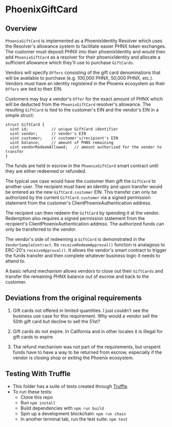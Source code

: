 # PhoenixGiftCard

## Overview
`PhoenixGiftCard` is implemented as a PhoenixIdentity Resolver which uses the Resolver's allowance system to facilitate easier PHNX token exchanges. The customer must deposit PHNX into their phoenixIdentity and would then add `PhoenixGiftCard` as a resolver for their phoenixIdentity and allocate a sufficient allowance which they'll use to purchase `GiftCards`.

Vendors will specify `Offers` consisting of the gift card denominations that will be available to purchase (e.g. 100,000 PHNX, 50,000 PHNX, etc.). Vendors must have an identity registered in the Phoenix ecosystem as their `Offers` are tied to their EIN.

Customers may buy a vendor's `Offer` for the exact amount of PHNX which will be deducted from the `PhoenixGiftCard` resolver's allowance. The resulting `GiftCard` is tied to the customer's EIN and the vendor's EIN in a simple struct:

```solidity
struct GiftCard {
  uint id;          // unique GiftCard identifier
  uint vendor;      // vendor's EIN
  uint customer;    // customer's/recipient's EIN
  uint balance;     // amount of PHNX remaining
  uint vendorRedeemAllowed;   // amount authorized for the vendor to transfer
}
```

The funds are held in escrow in the `PhoenixGiftCard` smart contract until they are either redeemed or refunded.

The typical use case would have the customer then gift the `GiftCard` to another user. The recipient must have an identity and upon transfer would be entered as the new `GiftCard.customer` EIN. This transfer can only be authorized by the current `GiftCard.customer` via a signed permission statement from the customer's ClientPhoenixAuthentication address.

The recipient can then redeem the `GiftCard` by spending it at the vendor. Redemption also requires a signed permission statement from the recipient's ClientPhoenixAuthentication address. The authorized funds can only be transferred to the vendor.

The vendor's side of redeeming a `GiftCard` is demonstrated in the `VendorSampleContract`. Its `receiveRedeemApproval()` function is analagous to ERC-20's `receiveApproval()`. It allows the vendor's smart contract to trigger the funds transfer and then complete whatever business logic it needs to attend to.

A basic refund mechanism allows vendors to close out their `GiftCards` and transfer the remaining PHNX balance out of escrow and back to the customer.

## Deviations from the original requirements
1. Gift cards not offered in limited quantities. I just couldn't see the business use case for this requirement. Why would a vendor sell the 50th gift card but decline to sell the 51st?

1. Gift cards do not expire. In California and in other locales it is illegal for gift cards to expire.

1. The refund mechanism was not part of the requirements, but unspent funds have to have a way to be returned from escrow, especially if the vendor is closing shop or exiting the Phoenix ecosystem.

## Testing With Truffle
- This folder has a suite of tests created through [Truffle](https://github.com/trufflesuite/truffle).
- To run these tests:
  - Clone this repo
  - Run `npm install`
  - Build dependencies with `npm run build`
  - Spin up a development blockchain: `npm run chain`
  - In another terminal tab, run the test suite: `npm test`
